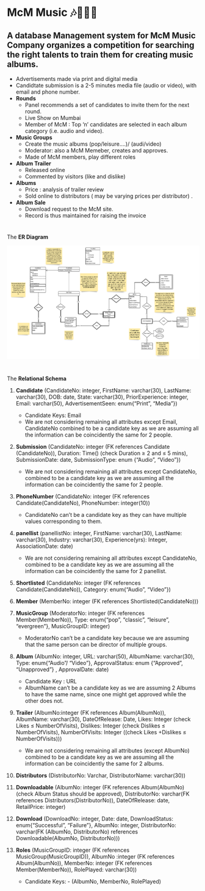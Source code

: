 # McM Music 🎶🎺🎸🎼
A database Management system for **McM Music Company** organizes a competition for searching the right talents to train them for creating music albums.
-- 

* Advertisements made via print and digital media
* Candidtate submission is a 2-5 minutes media file (audio or video), with email and phone number.
* **Rounds**
  - Panel recommends a set of candidates to invite them for the next round. 
  - Live Show on Mumbai
  - Member of McM : Top ‘n’ candidates are selected in each album category (i.e. audio and video).
* **Music Groups**
  - Create the music albums (pop/leisure....)/ (audi/video) 
  - Moderator: also a McM Memeber, creates and approves. 
  -  Made of McM members, play different roles 
* **Album Trailer**
  - Released online 
  - Commented by visitors (like and dislike)
* **Albums**
  - Price : analysis of trailer review 
  - Sold online to distributors ( may be varying prices per distributor) .
* **Album Sale**
  - Download request to the McM site.
  - Record is thus maintained for raising the invoice

#
The **ER Diagram**

![ER_Diagram](https://github.com/prashasti19075/McM-Music/blob/main/Midsem%20ER%20Diagram.png)

#
The **Relational Schema** 

1. **Candidate** (CandidateNo: integer, FirstName: varchar(30), LastName: varchar(30), DOB: date, State: varchar(30), PriorExperience: integer, Email: varchar(50), AdvertisementSeen: enum{“Print”, “Media”})
    - Candidate Keys: Email
    - We are not considering remaining all attributes except Email, CandidateNo combined to be a candidate key as we are assuming all the information can be coincidently the same for 2 people.
 
2. **Submission** (CandidateNo: integer (FK references Candidate (CandidateNo)), Duration: Time() (check Duration ≥ 2 and ≤ 5 mins), SubmissionDate: date, SubmissionType: enum
{“Audio”, “Video”})
    - We are not considering remaining all attributes except CandidateNo, combined to be a candidate key as we are assuming all the information can be coincidently the same for 2 people.
3. **PhoneNumber** (CandidateNo: integer (FK references Candidate(CandidateNo), PhoneNumber: integer(10))
    - CandidateNo can’t be a candidate key as they can have multiple values corresponding to them.
4. **panellist** (panellistNo: integer, FirstName: varchar(30), LastName: varchar(30), Industry: varchar(30), Experience(yrs): Integer, AssociationDate: date)
    - We are not considering remaining all attributes except CandidateNo, combined to be a candidate key as we are assuming all the information can be coincidently the same for 2 panellist.
5. **Shortlisted** (CandidateNo: integer (FK references Candidate(CandidateNo)), Category: enum{“Audio”, “Video”})
6. **Member** (MemberNo: integer (FK references Shortlisted(CandidateNo)))
7. **MusicGroup** (ModeratorNo: integer (FK references Member(MemberNo)), Type: enum{“pop”, “classic”, “leisure”, “evergreen”}, MusicGroupID: integer)
    - ModeratorNo can’t be a candidate key because we are assuming that the same person can be director of multiple groups.
8. **Album** (AlbumNo: integer, URL: varchar(50), AlbumName: varchar(30), Type: enum{“Audio”/ “Video”}, ApprovalStatus: enum {“Approved”, “Unapproved”} ,
ApprovalDate: date)
    - Candidate Key : URL
    - AlbumName can’t be a candidate key as we are assuming 2 Albums to have the same name, since one might get approved while the other does not.
9. **Trailer** (AlbumNo:integer (FK references Album(AlbumNo)), AlbumName: varchar(30), DateOfRelease: Date, Likes: Integer (check Likes ≤ NumberOfVisits), Dislikes: Integer
(check Dislikes ≤ NumberOfVisits), NumberOfVisits: Integer ((check Likes +Dislikes ≤ NumberOfVisits)))
    - We are not considering remaining all attributes (except AlbumNo) combined to be a candidate key as we are assuming all the information can be coincidently the same for 2 albums.
10. **Distributors** (DistributorNo: Varchar, DistributorName: varchar(30)) 
11. **Downloadable** (AlbumNo: integer (FK references Album(AlbumNo) (check Album Status should be approved), DistributorNo: varchar(FK references Distributors(DistributorNo)),
DateOfRelease: date, RetailPrice: integer)
12. **Download** (DownloadNo: integer, Date: date, DownloadStatus: enum{“Successful”, “Failure”}, AlbumNo: integer, DistributorNo: varchar(FK (AlbumNo, DistributorNo)
references Downloadable(AlbumNo, DistributorNo)))
13. **Roles** (MusicGroupID: integer (FK references MusicGroup(MusicGroupID)), AlbumNo :integer (FK references Album(AlbumNo)), MemberNo: integer (FK references Member(MemberNo)), RolePlayed: varchar(30))
    - Candidate Keys: - (AlbumNo, MemberNo, RolePlayed)
